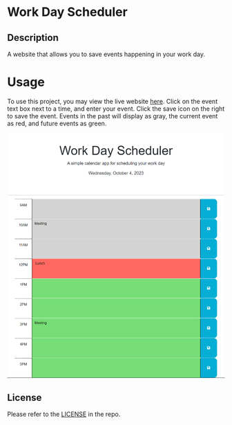 # Work Day Scheduler

## Description

A website that allows you to save events happening in your work day.

# Usage

To use this project, you may view the live website [here](https://ashoener.github.io/work-day-scheduler/).
Click on the event text box next to a time, and enter your event. Click the save icon on the right to save the event.
Events in the past will display as gray, the current event as red, and future events as green.

![Website Screenshot](assets/images/screenshot.png)

## License

Please refer to the [LICENSE](/LICENSE) in the repo.
